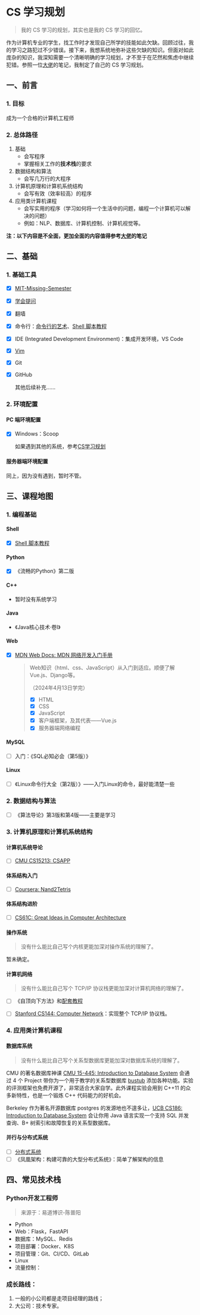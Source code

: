# CS 学习规划

> 我的 CS 学习的规划，其实也是我的 CS 学习的回忆。

作为计算机专业的学生，找工作时才发现自己所学的技能如此欠缺。回顾过往，我的学习之路犯过不少错误。接下来，我想系统地弥补这些欠缺的知识。但面对如此庞杂的知识，我深知需要一个清晰明确的学习规划，才不至于在茫然和焦虑中继续犯错。参照一位[大佬](https://csdiy.wiki/CS%E5%AD%A6%E4%B9%A0%E8%A7%84%E5%88%92/)的笔记，我制定了自己的 CS 学习规划。

## 一、前言

### 1. 目标

成为一个合格的计算机工程师

### 2. 总体路径

1. 基础
   - 会写程序
   - 掌握相关工作的**技术栈**的要求
2. 数据结构和算法
   - 会写几万行的大程序
3. 计算机原理和计算机系统结构
   - 会写有效（效率较高）的程序
4. 应用类计算机课程
   - 会写实用的程序（学习如何将一个生活中的问题，编程一个计算机可以解决的问题）
   - 例如：NLP、数据库、计算机控制、计算机视觉等。

**注：以下内容是不全面，更加全面的内容值得参考[大佬](https://csdiy.wiki/CS%E5%AD%A6%E4%B9%A0%E8%A7%84%E5%88%92/)的笔记**

## 二、基础

### 1. 基础工具

- [x] [MIT-Missing-Semester](https://csdiy.wiki/%E7%BC%96%E7%A8%8B%E5%85%A5%E9%97%A8/MIT-Missing-Semester/) 
- [x] [学会提问](https://github.com/ryanhanwu/How-To-Ask-Questions-The-Smart-Way/blob/main/README-zh_CN.md)
- [x] 翻墙

- [x] 命令行：[命令行的艺术](https://github.com/jlevy/the-art-of-command-line/blob/master/README-zh.md)、[Shell 脚本教程](https://www.shellscript.sh/)

- [x] IDE (Integrated Development Environment)：集成开发环境，VS Code
- [x] [Vim](https://csdiy.wiki/%E5%BF%85%E5%AD%A6%E5%B7%A5%E5%85%B7/Vim/)

- [x] Git

- [x] GitHub

  其他后续补充……

### 2. 环境配置

#### PC 端环境配置

- [x] Windows：Scoop

  如果遇到其他的系统，参考[CS学习规划](https://csdiy.wiki/CS%E5%AD%A6%E4%B9%A0%E8%A7%84%E5%88%92/)

#### 服务器端环境配置

同上，因为没有遇到，暂时不管。

## 三、课程地图

### 1. 编程基础

#### Shell

- [x] [Shell 脚本教程](https://www.shellscript.sh/)

#### Python

- [x] 《流畅的Python》第二版

#### C++

- 暂时没有系统学习

#### Java

- 《Java核心技术·卷I》

#### Web

- [x] [MDN Web Docs: MDN 网络开发入门手册](https://developer.mozilla.org/zh-CN/docs/Learn)

  > Web知识（html、css、JavaScript）从入门到适应。顺便了解Vue.js、Django等。
  >
  > （2024年4月13日学完）
  >
  > - [x] HTML
  > - [x] CSS
  > - [x] JavaScript
  > - [x] 客户端框架，及其代表——Vue.js
  > - [x] 服务器端网络编程

#### MySQL

- [ ] 入门：《SQL必知必会（第5版）》

#### Linux

- [ ] 《Linux命令行大全（第2版）》——入门Linux的命令，最好能清楚一些

### 2. 数据结构与算法

- [ ] 《算法导论》第3版和第4版——主要是学习

### 3. 计算机原理和计算机系统结构

#### 计算机系统导论

- [ ] [CMU CS15213: CSAPP](https://csdiy.wiki/%E4%BD%93%E7%B3%BB%E7%BB%93%E6%9E%84/CSAPP/)

#### 体系结构入门

- [ ] [Coursera: Nand2Tetris](https://csdiy.wiki/%E4%BD%93%E7%B3%BB%E7%BB%93%E6%9E%84/N2T/)

#### 体系结构进阶

- [ ] [CS61C: Great Ideas in Computer Architecture](https://csdiy.wiki/%E4%BD%93%E7%B3%BB%E7%BB%93%E6%9E%84/CS61C/)

#### 操作系统

> 没有什么能比自己写个内核更能加深对操作系统的理解了。

暂未确定。

#### 计算机网络

> 没有什么能比自己写个 TCP/IP 协议栈更能加深对计算机网络的理解了。

- [ ] 《自顶向下方法》和[配套教程](https://csdiy.wiki/%E8%AE%A1%E7%AE%97%E6%9C%BA%E7%BD%91%E7%BB%9C/topdown/)

- [ ] [Stanford CS144: Computer Network](计算机网络/CS144.md)：实现整个 TCP/IP 协议栈。

### 4. 应用类计算机课程

#### 数据库系统

> 没有什么能比自己写个关系型数据库更能加深对数据库系统的理解了。

CMU 的著名数据库神课 [CMU 15-445: Introduction to Database System](数据库系统/15445.md) 会通过 4 个 Project 带你为一个用于教学的关系型数据库 [bustub](https://github.com/cmu-db/bustub) 添加各种功能。实验的评测框架也免费开源了，非常适合大家自学。此外课程实验会用到 C++11 的众多新特性，也是一个锻炼 C++ 代码能力的好机会。

Berkeley 作为著名开源数据库 postgres 的发源地也不遑多让，[UCB CS186: Introduction to Database System](数据库系统/CS186.md) 会让你用 Java 语言实现一个支持 SQL 并发查询、B+ 树索引和故障恢复的关系型数据库。

#### 并行与分布式系统

- [ ] [分布式系统](https://csdiy.wiki/%E5%B9%B6%E8%A1%8C%E4%B8%8E%E5%88%86%E5%B8%83%E5%BC%8F%E7%B3%BB%E7%BB%9F/MIT6.824/)
- [ ] 《凤凰架构：构建可靠的大型分布式系统》：简单了解架构的信息

## 四、常见技术栈

### Python开发工程师

> 来源于：易道博识-陈普阳

- Python
- Web：Flask，FastAPI
- 数据库：MySQL、Redis
- 项目部署：Docker、K8S
- 项目管理：Git、CI/CD、GitLab
- Linux
- 流量控制：

### 成长路线：

1. 一般的小公司都是走项目经理的路线；
2. 大公司：技术专家。
